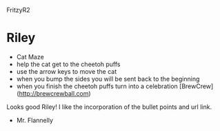 FritzyR2
# Riley
* Cat Maze
* help the cat get to the cheetoh puffs
* use the arrow keys to move the cat
* when you bump the sides you will be sent back to the beginning
* when you finish the cheetoh puffs turn into a celebration
[BrewCrew] (http://brewcrewball.com)

Looks good Riley! I like the incorporation of the bullet points and url link.
- Mr. Flannelly
